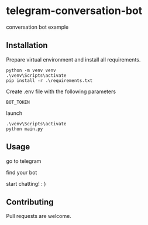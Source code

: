# telegram-conversation-bot
conversation bot example

## Installation

Prepare virtual environment and install all requirements.

```
python -m venv venv
.\venv\Scripts\activate
pip install -r .\requirements.txt
```

Create .env file with the following parameters
```
BOT_TOKEN
```
launch
```
.\venv\Scripts\activate
python main.py
```
## Usage

go to telegram

find your bot

start chatting! : )

## Contributing
Pull requests are welcome.
